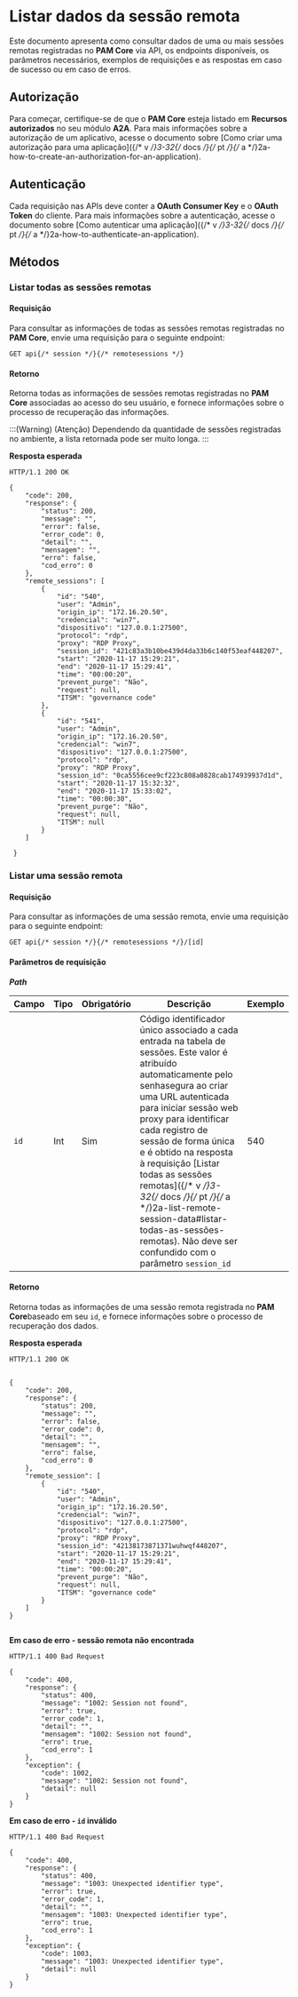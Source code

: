 # Listar dados da sessão remota

Este documento apresenta como consultar dados de uma ou mais sessões remotas registradas no **PAM Core** via API, os endpoints disponíveis, os parâmetros necessários, exemplos de requisições e as respostas em caso de sucesso ou em caso de erros.

## Autorização

Para começar, certifique-se de que o **PAM Core** esteja listado em **Recursos autorizados** no seu módulo **A2A**.
Para mais informações sobre a autorização de um aplicativo, acesse o documento sobre [Como criar uma autorização para uma aplicação]({/* v */}3-32{/* docs */}{/* pt */}{/* a */}2a-how-to-create-an-authorization-for-an-application).

## Autenticação

Cada requisição nas APIs deve conter a **OAuth Consumer Key** e o **OAuth Token** do cliente.
Para mais informações sobre a autenticação, acesse o documento sobre [Como autenticar uma aplicação]({/* v */}3-32{/* docs */}{/* pt */}{/* a */}2a-how-to-authenticate-an-application).

## Métodos
### Listar todas as sessões remotas


#### Requisição
Para consultar as informações de todas as sessões remotas registradas no **PAM Core**, envie uma requisição para o seguinte endpoint:

```
GET api{/* session */}{/* remotesessions */}
```
#### Retorno




Retorna todas as informações de sessões remotas registradas no **PAM Core** associadas ao acesso do seu usuário, e fornece informações sobre o processo de recuperação das informações.

:::(Warning) (Atenção)
Dependendo da quantidade de sessões registradas no ambiente, a lista retornada pode ser muito longa.
:::

**Resposta esperada**

```
HTTP/1.1 200 OK

```

```
{
    "code": 200,
    "response": {
        "status": 200,
        "message": "",
        "error": false,
        "error_code": 0,
        "detail": "",
        "mensagem": "",
        "erro": false,
        "cod_erro": 0
    },
    "remote_sessions": [
        {
            "id": "540",
            "user": "Admin",
            "origin_ip": "172.16.20.50",
            "credencial": "win7",
            "dispositivo": "127.0.0.1:27500",
            "protocol": "rdp",
            "proxy": "RDP Proxy",
            "session_id": "421c83a3b10be439d4da33b6c140f53eaf448207",
            "start": "2020-11-17 15:29:21",
            "end": "2020-11-17 15:29:41",
            "time": "00:00:20",
            "prevent_purge": "Não",
            "request": null,
            "ITSM": "governance code"
        },
        {
            "id": "541",
            "user": "Admin",
            "origin_ip": "172.16.20.50",
            "credencial": "win7",
            "dispositivo": "127.0.0.1:27500",
            "protocol": "rdp",
            "proxy": "RDP Proxy",
            "session_id": "0ca5556cee9cf223c808a0828cab174939937d1d",
            "start": "2020-11-17 15:32:32",
            "end": "2020-11-17 15:33:02",
            "time": "00:00:30",
            "prevent_purge": "Não",
            "request": null,
            "ITSM": null
        }
    ]

 }
```

### Listar uma sessão remota


#### Requisição
Para consultar as informações de uma sessão remota, envie uma requisição para o seguinte endpoint:

```
GET api{/* session */}{/* remotesessions */}/[id]
```
#### Parâmetros de requisição

***Path***

| Campo | Tipo | Obrigatório | Descrição | Exemplo |
| --- | --- | --- | --- | --- |
|```id```| Int |Sim |Código identificador  único associado a cada entrada na tabela de sessões. Este valor é atribuído automaticamente pelo senhasegura ao criar uma URL autenticada para iniciar sessão web proxy para identificar cada registro de sessão de forma única e é obtido na resposta à requisição [Listar todas as sessões remotas]({/* v */}3-32{/* docs */}{/* pt */}{/* a */}2a-list-remote-session-data#listar-todas-as-sessões-remotas). Não deve ser confundido com o parâmetro  ```session_id``` | 540 |

#### Retorno

Retorna todas as informações de uma sessão remota registrada no **PAM Core**baseado em seu ```id```, e fornece informações sobre o processo de recuperação dos dados.

**Resposta esperada**

```
HTTP/1.1 200 OK
```

```

{
    "code": 200,
    "response": {
        "status": 200,
        "message": "",
        "error": false,
        "error_code": 0,
        "detail": "",
        "mensagem": "",
        "erro": false,
        "cod_erro": 0
    },
    "remote_session": [
        {
            "id": "540",
            "user": "Admin",
            "origin_ip": "172.16.20.50",
            "credencial": "win7",
            "dispositivo": "127.0.0.1:27500",
            "protocol": "rdp",
            "proxy": "RDP Proxy",
            "session_id": "42138173871371wuhwqf448207",
            "start": "2020-11-17 15:29:21",
            "end": "2020-11-17 15:29:41",
            "time": "00:00:20",
            "prevent_purge": "Não",
            "request": null,
            "ITSM": "governance code"
        }
    ]
}


```

**Em caso de erro - sessão remota não encontrada**

```
HTTP/1.1 400 Bad Request
```

```
{
    "code": 400,
    "response": {
        "status": 400,
        "message": "1002: Session not found",
        "error": true,
        "error_code": 1,
        "detail": "",
        "mensagem": "1002: Session not found",
        "erro": true,
        "cod_erro": 1
    },
    "exception": {
        "code": 1002,
        "message": "1002: Session not found",
        "detail": null
    }
}
```

**Em caso de erro - ```id``` inválido**

```
HTTP/1.1 400 Bad Request
```

```
{
    "code": 400,
    "response": {
        "status": 400,
        "message": "1003: Unexpected identifier type",
        "error": true,
        "error_code": 1,
        "detail": "",
        "mensagem": "1003: Unexpected identifier type",
        "erro": true,
        "cod_erro": 1
    },
    "exception": {
        "code": 1003,
        "message": "1003: Unexpected identifier type",
        "detail": null
    }
}

```



